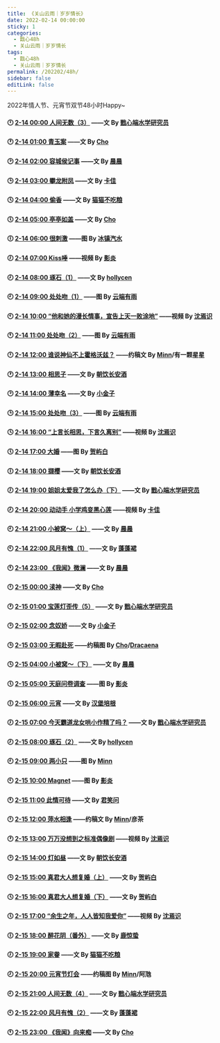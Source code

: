 ```yaml
---
title: 《关山云雨｜岁岁情长》
date: 2022-02-14 00:00:00
sticky: 1
categories: 
  - 戬心48h
  - 关山云雨｜岁岁情长
tags: 
  - 戬心48h
  - 关山云雨｜岁岁情长
permalink: /202202/48h/
sidebar: false
editLink: false
---
```


2022年情人节、元宵节双节48小时Happy~

#### 🕛 [2-14 00:00 人间无数（3）](https://jianxinonly.lofter.com/) ——文 By [戬心端水学研究员](https://jianxinonly.lofter.com/)
<!-- /pages/3f2ea4/ f32240 -->
#### 🕐 <a href="https://chobitk.lofter.com/">2-14 01:00 青玉案</a> ——文 By [Cho](/categories/?category=Cho)
<!-- /pages/78fb54/ 89799a -->
#### 🕑 <a href="/pages/79f795/">2-14 02:00 容城侯记事</a> ——文 By [晨晨](/categories/?category=晨晨)
<!-- c0ab6e -->
#### 🕒 <a href="/pages/7d0cbc/">2-14 03:00 攀龙附凤</a> ——文 By [卡佳](/categories/?category=卡佳)
<!-- 70797d -->
#### 🕓 <a href="/pages/fec6dc/">2-14 04:00 偷香</a> ——文 By [猫猫不吃粮](https://maomaobuchiliang.lofter.com/)
<!-- 137ae0 -->
#### 🕔 <a href="/pages/edd3ed/">2-14 05:00 亭亭如盖</a> ——文 By [Cho](/categories/?category=Cho)
<!-- 730e47 -->
#### 🕕 <a href="/pages/1f5c2a/">2-14 06:00 很刺激</a> ——图 By [冰镇汽水](/categories/?category=冰镇汽水)
<!-- 6908c1 -->
#### 🕖 [2-14 07:00 Kiss唾](https://space.bilibili.com/2319080/) ——视频 By [影炎](/categories/?category=影炎)
<!-- /pages/3e8a73/ 957c35 -->
#### 🕗 [2-14 08:00 琢石（1）](https://hoolycen.lofter.com/) ——文 By [hollycen](https://hoolycen.lofter.com/)
<!-- /pages/49f6a4/ 958e5f -->
#### 🕘 [2-14 09:00 处处吻（1）](https://yunduanyouyu.lofter.com/) ——图 By [云端有雨](https://yunduanyouyu.lofter.com/)
<!-- /pages/e925dc/ c2f5bf -->
#### 🕙 [2-14 10:00 “他和她的漫长情事，宣告上天一败涂地”](https://space.bilibili.com/501455718) ——视频 By [沈焉识](https://space.bilibili.com/501455718)
<!-- /pages/a83c9b/ 69b735 -->
#### 🕚 [2-14 11:00 处处吻（2）](https://yunduanyouyu.lofter.com/) ——图 By [云端有雨](https://yunduanyouyu.lofter.com/)
<!-- /pages/65dc00/ 02a279 -->
#### 🕛 <a href="/pages/ac3a27/">2-14 12:00 谁说神仙不上霍格沃兹？</a> ——约稿文 By [Minn](/categories/?category=Minn)/有一颗星星
<!-- defedc -->
#### 🕐 [2-14 13:00 相思子](https://chaoyinzhanganjiu.lofter.com/) ——文 By [朝饮长安酒](https://chaoyinzhanganjiu.lofter.com/)
<!-- /pages/025ad2/ bae58a -->
#### 🕑 <a href="/pages/6355e3/">2-14 14:00 薄幸名</a> ——文 By [小金子](/categories/?category=小金子)
<!-- f05289 -->
#### 🕒 [2-14 15:00 处处吻（3）](https://yunduanyouyu.lofter.com/) ——图 By [云端有雨](https://yunduanyouyu.lofter.com/)
<!-- 08f891 -->
#### 🕓 [2-14 16:00 “上言长相思，下言久离别”](https://space.bilibili.com/501455718) ——视频 By [沈焉识](https://space.bilibili.com/501455718)
<!-- /pages/d46fd1/ 3c6af3 -->
#### 🕔 [2-14 17:00 大婚](https://heyubai27523.lofter.com/) ——图 By [贺屿白](https://heyubai27523.lofter.com/)
<!-- /pages/20b715/ 3b922b -->
#### 🕕 [2-14 18:00 撷樱](https://chaoyinzhanganjiu.lofter.com/) ——文 By [朝饮长安酒](https://chaoyinzhanganjiu.lofter.com/)
<!-- /pages/4fdd39/ d000b5 -->
#### 🕖 [2-14 19:00 姐姐太爱我了怎么办（下）](https://jianxinonly.lofter.com/) ——文 By [戬心端水学研究员](https://jianxinonly.lofter.com/)
<!-- /pages/a3fb92/ 33fbd7 -->
#### 🕗 [2-14 20:00 动动手 小学鸡变黑心莲](https://space.bilibili.com/361499156/) ——视频 By [卡佳](/categories/?category=卡佳)
<!-- /pages/1befef/ ce28bf -->
#### 🕘 <a href="/pages/709988/">2-14 21:00 小被窝～（上）</a> ——文 By [晨晨](/categories/?category=晨晨)
<!-- 8d5743 -->
#### 🕙 [2-14 22:00 风月有愧（1）](https://suzhouxue366.lofter.com/) ——文 By [蓬蓬裙](/categories/?category=蓬蓬裙)
<!-- /pages/ea03b6/ b8013a -->
#### 🕚 <a href="/pages/a2fb93/">2-14 23:00 《我闻》微澜</a> ——文 By [晨晨](/categories/?category=晨晨)
<!-- 85cc28 -->
#### 🕛 <a href="/pages/47245c/">2-15 00:00 渎神</a> ——文 By [Cho](/categories/?category=Cho)
<!-- 0d57e7 -->
#### 🕐 [2-15 01:00 宝莲灯歪传（5）](https://jianxinonly.lofter.com/) ——文 By [戬心端水学研究员](https://jianxinonly.lofter.com/)
<!-- /pages/d934db/ 4ff6d9 -->
#### 🕑 <a href="/pages/e47428/">2-15 02:00 念奴娇</a> ——文 By [小金子](/categories/?category=小金子)
<!-- c8f5c5 -->
#### 🕒 <a href="/pages/8d45d5/">2-15 03:00 无暇赴死</a> ——约稿图 By [Cho](/categories/?category=Cho)/[Dracaena](https://shineigedracaena.lofter.com/)
<!-- c48169 -->
#### 🕓 <a href="/pages/ff4552/">2-15 04:00 小被窝～（下）</a> ——文 By [晨晨](/categories/?category=晨晨)
<!-- ca45e2 -->
#### 🕔 <a href="/pages/cb4485/">2-15 05:00 天庭问卷调查</a> ——图 By [影炎](/categories/?category=影炎)
<!-- 8b4668 -->
#### 🕕 <a href="https://hanbaopg.lofter.com/">2-15 06:00 元宵</a> ——文 By [汉堡培根](/categories/?category=汉堡培根)
<!-- /pages/d568d8/ f132dc -->
#### 🕖 [2-15 07:00 今天霸道龙女哄小作精了吗？](https://jianxinonly.lofter.com/) ——文 By [戬心端水学研究员](https://jianxinonly.lofter.com/)
<!-- /pages/40a8c3/ 5b3cfc -->
#### 🕗 [2-15 08:00 琢石（2）](https://hoolycen.lofter.com/) ——文 By [hollycen](https://hoolycen.lofter.com/)
<!-- /pages/362ba8/ add454 -->
#### 🕘 <a href="https://minnl0.lofter.com/">2-15 09:00 两小只</a> ——图 By [Minn](/categories/?category=Minn)
<!-- /pages/085de9/ a08eef -->
#### 🕙 <a href="/pages/cc880d/">2-15 10:00 Magnet</a> ——图 By [影炎](/categories/?category=影炎)
<!-- a63028 -->
#### 🕚 <a href="/pages/5b9f55/">2-15 11:00 此情可待</a> ——文 By [君笑问](https://caroline368.lofter.com/)
<!-- 278e5e -->
#### 🕛 <a href="https://minnl0.lofter.com/">2-15 12:00 萍水相逢</a> ——约稿文 By [Minn](/categories/?category=Minn)/彦茶
<!-- /pages/9d0c3e/ 2eaccd -->
#### 🕐 [2-15 13:00 万万没想到之标准偶像剧](https://space.bilibili.com/501455718) ——视频 By [沈焉识](https://space.bilibili.com/501455718)
<!-- /pages/c99702/ 069198 -->
#### 🕑 [2-15 14:00 灯如昼](https://chaoyinzhanganjiu.lofter.com/) ——文 By [朝饮长安酒](https://chaoyinzhanganjiu.lofter.com/)
<!-- /pages/5803ce/ 9dc194 -->
#### 🕒 [2-15 15:00 真君大人想复婚（上）](https://heyubai27523.lofter.com/) ——文 By [贺屿白](https://heyubai27523.lofter.com/)
<!-- /pages/37510a/ b4434d -->
#### 🕓 [2-15 16:00 真君大人想复婚（下）](https://heyubai27523.lofter.com/) ——文 By [贺屿白](https://heyubai27523.lofter.com/)
<!-- /pages/f039b4/ 892d72 -->
#### 🕔 [2-15 17:00 “余生之年，人人皆知我爱你”](https://space.bilibili.com/501455718) ——视频 By [沈焉识](https://space.bilibili.com/501455718)
<!-- /pages/fa82d6/ 3f2124 -->
#### 🕕 [2-15 18:00 醉花阴（番外）](https://jingzhe9527.lofter.com/) ——文 By [鹿惊蛰](https://jingzhe9527.lofter.com/)
<!-- /pages/6c0cae/ 061a94 -->
#### 🕖 [2-15 19:00 家眷](https://maomaobuchiliang.lofter.com/) ——文 By [猫猫不吃粮](https://maomaobuchiliang.lofter.com/)
<!-- /pages/c1193b/ d51c3b -->
#### 🕗 <a href="/pages/485baa/">2-15 20:00 元宵节灯会</a> ——约稿图 By [Minn](/categories/?category=Minn)/阿虺
<!-- 55e23b -->
#### 🕘 [2-15 21:00 人间无数（4）](https://jianxinonly.lofter.com/) ——文 By [戬心端水学研究员](https://jianxinonly.lofter.com/)
<!-- /pages/ae9a66/ e31477 -->
#### 🕙 [2-15 22:00 风月有愧（2）](https://suzhouxue366.lofter.com/) ——文 By [蓬蓬裙](/categories/?category=蓬蓬裙)
<!-- /pages/35fe92/ 7a81ce -->
#### 🕚 <a href="/pages/840c5e/">2-15 23:00 《我闻》向来痴</a> ——文 By [Cho](/categories/?category=Cho)
<!-- 0f4e3d -->

<!-- more -->